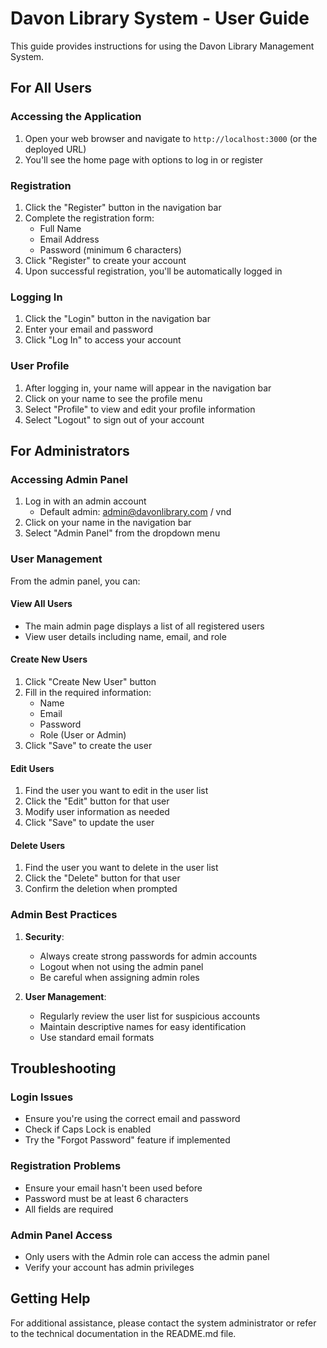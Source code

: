 # Davon Library System - User Guide

This guide provides instructions for using the Davon Library Management System.

## For All Users

### Accessing the Application

1. Open your web browser and navigate to `http://localhost:3000` (or the deployed URL)
2. You'll see the home page with options to log in or register

### Registration

1. Click the "Register" button in the navigation bar
2. Complete the registration form:
   - Full Name
   - Email Address
   - Password (minimum 6 characters)
3. Click "Register" to create your account
4. Upon successful registration, you'll be automatically logged in

### Logging In

1. Click the "Login" button in the navigation bar
2. Enter your email and password
3. Click "Log In" to access your account

### User Profile

1. After logging in, your name will appear in the navigation bar
2. Click on your name to see the profile menu
3. Select "Profile" to view and edit your profile information
4. Select "Logout" to sign out of your account

## For Administrators

### Accessing Admin Panel

1. Log in with an admin account
   - Default admin: admin@davonlibrary.com / vnd
2. Click on your name in the navigation bar
3. Select "Admin Panel" from the dropdown menu

### User Management

From the admin panel, you can:

#### View All Users

- The main admin page displays a list of all registered users
- View user details including name, email, and role

#### Create New Users

1. Click "Create New User" button
2. Fill in the required information:
   - Name
   - Email
   - Password
   - Role (User or Admin)
3. Click "Save" to create the user

#### Edit Users

1. Find the user you want to edit in the user list
2. Click the "Edit" button for that user
3. Modify user information as needed
4. Click "Save" to update the user

#### Delete Users

1. Find the user you want to delete in the user list
2. Click the "Delete" button for that user
3. Confirm the deletion when prompted

### Admin Best Practices

1. **Security**:

   - Always create strong passwords for admin accounts
   - Logout when not using the admin panel
   - Be careful when assigning admin roles

2. **User Management**:
   - Regularly review the user list for suspicious accounts
   - Maintain descriptive names for easy identification
   - Use standard email formats

## Troubleshooting

### Login Issues

- Ensure you're using the correct email and password
- Check if Caps Lock is enabled
- Try the "Forgot Password" feature if implemented

### Registration Problems

- Ensure your email hasn't been used before
- Password must be at least 6 characters
- All fields are required

### Admin Panel Access

- Only users with the Admin role can access the admin panel
- Verify your account has admin privileges

## Getting Help

For additional assistance, please contact the system administrator or refer to the technical documentation in the README.md file.
